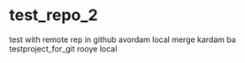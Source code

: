 # test_repo_2
test with remote rep in github
avordam local
merge kardam ba testproject_for_git rooye local
